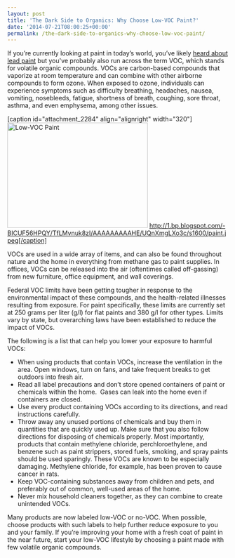 ```yaml
---
layout: post
title: 'The Dark Side to Organics: Why Choose Low-VOC Paint?'
date: '2014-07-21T08:00:25+00:00'
permalink: /the-dark-side-to-organics-why-choose-low-voc-paint/
---
```

If you’re currently looking at paint in today’s world, you’ve likely <a href="http://www.murraylampert.com/what-you-need-to-know-about-lead-paint-and-asbestos/">heard about lead paint</a> but you've probably also run across the term VOC, which stands for volatile organic compounds. VOCs are carbon-based compounds that vaporize at room temperature and can combine with other airborne compounds to form ozone. When exposed to ozone, individuals can experience symptoms such as difficulty breathing, headaches, nausea, vomiting, nosebleeds, fatigue, shortness of breath, coughing, sore throat, asthma, and even emphysema, among other issues.

[caption id="attachment_2284" align="alignright" width="320"]<a href="http://www.murraylampert.com/wp-content/uploads/paint.jpeg"><img class="size-full wp-image-2284 " alt="Low-VOC Paint" src="http://www.murraylampert.com/wp-content/uploads/paint.jpeg" width="320" height="240" /></a> http://1.bp.blogspot.com/-BICUF56HPQY/TfLMvnuk8zI/AAAAAAAAAHE/UQnXmgLXo3c/s1600/paint.jpeg[/caption]

VOCs are used in a wide array of items, and can also be found throughout nature and the home in everything from methane gas to paint supplies. In offices, VOCs can be released into the air (oftentimes called off-gassing) from new furniture, office equipment, and wall coverings.

Federal VOC limits have been getting tougher in response to the environmental impact of these compounds, and the health-related illnesses resulting from exposure. For paint specifically, these limits are currently set at 250 grams per liter (g/l) for flat paints and 380 g/l for other types. Limits vary by state, but overarching laws have been established to reduce the impact of VOCs.

The following is a list that can help you lower your exposure to harmful VOCs:
<ul>
	<li>When using products that contain VOCs, increase the ventilation in the area. Open windows, turn on fans, and take frequent breaks to get outdoors into fresh air.</li>
	<li>Read all label precautions and don’t store opened containers of paint or chemicals within the home.  Gases can leak into the home even if containers are closed.</li>
	<li>Use every product containing VOCs according to its directions, and read instructions carefully.</li>
	<li>Throw away any unused portions of chemicals and buy them in quantities that are quickly used up. Make sure that you also follow directions for disposing of chemicals properly. Most importantly, products that contain methylene chloride, perchloroethylene, and benzene such as paint strippers, stored fuels, smoking, and spray paints should be used sparingly. These VOCs are known to be especially damaging. Methylene chloride, for example, has been proven to cause cancer in rats.</li>
	<li>Keep VOC-containing substances away from children and pets, and preferably out of common, well-used areas of the home.</li>
	<li>Never mix household cleaners together, as they can combine to create unintended VOCs.</li>
</ul>
Many products are now labeled low-VOC or no-VOC. When possible, choose products with such labels to help further reduce exposure to you and your family. If you’re improving your home with a fresh coat of paint in the near future, start your low-VOC lifestyle by choosing a paint made with few volatile organic compounds.

&nbsp;

